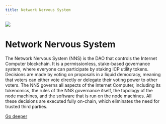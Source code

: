 ```yaml
---
title: Network Nervous System
---
```


![](/img/how-it-works/network-nervous-system.webp)

# Network Nervous System

The Network Nervous System (NNS) is the DAO that controls the Internet Computer blockchain. It is a permissionless, stake-based governance system, where everyone can participate by staking ICP utility tokens. Decisions are made by voting on proposals in a liquid democracy, meaning that voters can either vote directly or delegate their voting power to other voters.
The NNS governs all aspects of the Internet Computer, including its tokenomics, the rules of the NNS governance itself, the topology of the node machines, and the software that is run on the node machines. All these decisions are executed fully on-chain, which eliminates the need for trusted third parties.


[Go deeper](/nns/)

